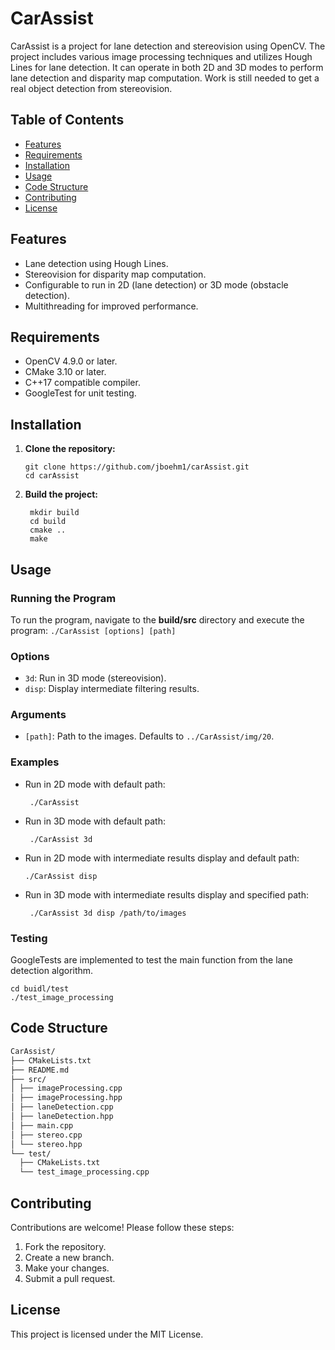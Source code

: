 # CarAssist

CarAssist is a project for lane detection and stereovision using OpenCV. The project includes various image processing techniques and utilizes Hough Lines for lane detection. It can operate in both 2D and 3D modes to perform lane detection and disparity map computation.
Work is still needed to get a real object detection from stereovision.

## Table of Contents

- [Features](#features)
- [Requirements](#requirements)
- [Installation](#installation)
- [Usage](#usage)
- [Code Structure](#code-structure)
- [Contributing](#contributing)
- [License](#license)

## Features

- Lane detection using Hough Lines.
- Stereovision for disparity map computation.
- Configurable to run in 2D (lane detection) or 3D mode (obstacle detection).
- Multithreading for improved performance.

## Requirements

- OpenCV 4.9.0 or later.
- CMake 3.10 or later.
- C++17 compatible compiler.
- GoogleTest for unit testing.

## Installation

1. **Clone the repository:**
   ```
   git clone https://github.com/jboehm1/carAssist.git
   cd carAssist
   ```
2. **Build the project:**
   ```
    mkdir build
    cd build
    cmake ..
    make
    ```
## Usage
### Running the Program
To run the program, navigate to the **build/src** directory and execute the program:
    ```
    ./CarAssist [options] [path]
    ```
### Options
- `3d`: Run in 3D mode (stereovision).
- `disp`: Display intermediate filtering results.
### Arguments
- `[path]`: Path to the images. Defaults to `../CarAssist/img/20`.

### Examples
- Run in 2D mode with default path:
   ```
    ./CarAssist
   ```
- Run in 3D mode with default path:
   ```
    ./CarAssist 3d
   ```
- Run in 2D mode with intermediate results display and default path:
    ```
    ./CarAssist disp
    ```
- Run in 3D mode with intermediate results display and specified path:
   ```
    ./CarAssist 3d disp /path/to/images
   ```

### Testing
GoogleTests are implemented to test the main function from the lane detection algorithm.
   ```
   cd buidl/test
./test_image_processing
   ```
## Code Structure

```bash
CarAssist/
├── CMakeLists.txt
├── README.md
├── src/
│ ├── imageProcessing.cpp
│ ├── imageProcessing.hpp
│ ├── laneDetection.cpp
│ ├── laneDetection.hpp
│ ├── main.cpp
│ ├── stereo.cpp
│ └── stereo.hpp
└── test/
  ├── CMakeLists.txt
  └── test_image_processing.cpp
```

## Contributing
Contributions are welcome! Please follow these steps:

1. Fork the repository.
2. Create a new branch.
3. Make your changes.
4. Submit a pull request.
##  License
This project is licensed under the MIT License.
